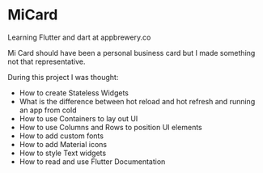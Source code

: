# MiCard

Learning Flutter and dart at appbrewery.co

Mi Card should have been a personal business card but I made something not that representative.

During this project I was thought:

* How to create Stateless Widgets
* What is the difference between hot reload and hot refresh and running an app from cold
* How to use Containers to lay out UI
* How to use Columns and Rows to position UI elements
* How to add custom fonts
* How to add Material icons
* How to style Text widgets
* How to read and use Flutter Documentation
